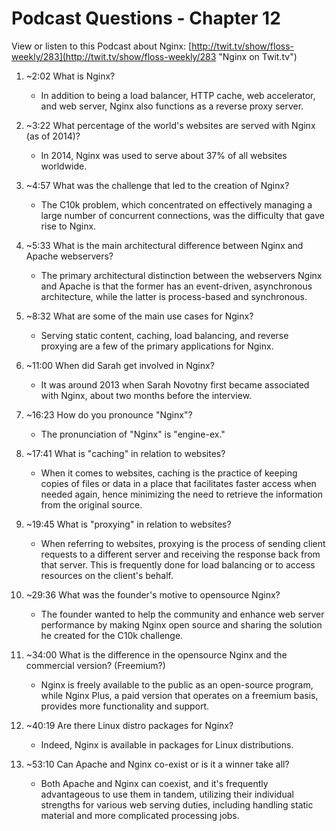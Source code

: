 # Podcast Questions - Chapter 12

View or listen to this Podcast about Nginx: [http://twit.tv/show/floss-weekly/283](http://twit.tv/show/floss-weekly/283 "Nginx on Twit.tv")

1) ~2:02 What is Nginx?
    * In addition to being a load balancer, HTTP cache, web accelerator, and web server, Nginx also functions as a reverse proxy server.

2) ~3:22 What percentage of the world's websites are served with Nginx (as of 2014)?
    * In 2014, Nginx was used to serve about 37% of all websites worldwide.

3) ~4:57 What was the challenge that led to the creation of Nginx?
    * The C10k problem, which concentrated on effectively managing a large number of concurrent connections, was the difficulty that gave rise to Nginx.

4) ~5:33 What is the main architectural difference between Nginx and Apache webservers?
    * The primary architectural distinction between the webservers Nginx and Apache is that the former has an event-driven, asynchronous architecture, while the latter is process-based and synchronous.

5) ~8:32 What are some of the main use cases for Nginx?
    * Serving static content, caching, load balancing, and reverse proxying are a few of the primary applications for Nginx.

6) ~11:00 When did Sarah get involved in Nginx?
    * It was around 2013 when Sarah Novotny first became associated with Nginx, about two months before the interview.

7) ~16:23 How do you pronounce "Nginx"?
    * The pronunciation of "Nginx" is "engine-ex."

8) ~17:41 What is "caching" in relation to websites?
    * When it comes to websites, caching is the practice of keeping copies of files or data in a place that facilitates faster access when needed again, hence minimizing the need to retrieve the information from the original source.

9) ~19:45 What is "proxying" in relation to websites?
    * When referring to websites, proxying is the process of sending client requests to a different server and receiving the response back from that server. This is frequently done for load balancing or to access resources on the client's behalf.

10) ~29:36 What was the founder's motive to opensource Nginx?
    * The founder wanted to help the community and enhance web server performance by making Nginx open source and sharing the solution he created for the C10k challenge.

11) ~34:00 What is the difference in the opensource Nginx and the commercial version? (Freemium?)
    * Nginx is freely available to the public as an open-source program, while Nginx Plus, a paid version that operates on a freemium basis, provides more functionality and support.

12) ~40:19 Are there Linux distro packages for Nginx?
    * Indeed, Nginx is available in packages for Linux distributions.

13) ~53:10 Can Apache and Nginx co-exist or is it a winner take all?
    * Both Apache and Nginx can coexist, and it's frequently advantageous to use them in tandem, utilizing their individual strengths for various web serving duties, including handling static material and more complicated processing jobs.

